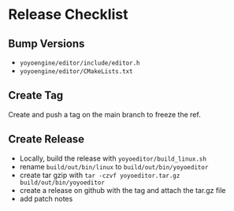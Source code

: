 # Release Checklist

## Bump Versions

- `yoyoengine/editor/include/editor.h`
- `yoyoengine/editor/CMakeLists.txt`

## Create Tag

Create and push a tag on the main branch to freeze the ref.

## Create Release

- Locally, build the release with `yoyoeditor/build_linux.sh`
- rename `build/out/bin/linux` to `build/out/bin/yoyoeditor`
- create tar gzip with `tar -czvf yoyoeditor.tar.gz build/out/bin/yoyoeditor`
- create a release on github with the tag and attach the tar.gz file
- add patch notes
